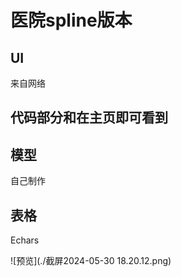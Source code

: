 # 医院spline版本
## UI
来自网络
## 代码部分和在主页即可看到

## 模型
自己制作

## 表格
Echars

![预览](./截屏2024-05-30 18.20.12.png)
